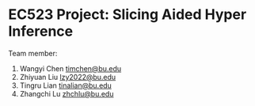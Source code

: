 # EC523 Project: Slicing Aided Hyper Inference

Team member: 
1. Wangyi Chen timchen@bu.edu
2. Zhiyuan Liu lzy2022@bu.edu
3. Tingru Lian tinalian@bu.edu
4. Zhangchi Lu zhchlu@bu.edu



